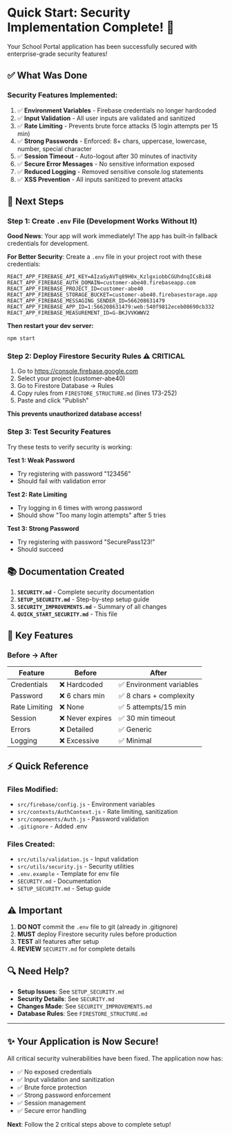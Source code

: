 # Quick Start: Security Implementation Complete! 🎉

Your School Portal application has been successfully secured with enterprise-grade security features!

## ✅ What Was Done

### Security Features Implemented:
1. ✅ **Environment Variables** - Firebase credentials no longer hardcoded
2. ✅ **Input Validation** - All user inputs are validated and sanitized
3. ✅ **Rate Limiting** - Prevents brute force attacks (5 login attempts per 15 min)
4. ✅ **Strong Passwords** - Enforced: 8+ chars, uppercase, lowercase, number, special character
5. ✅ **Session Timeout** - Auto-logout after 30 minutes of inactivity
6. ✅ **Secure Error Messages** - No sensitive information exposed
7. ✅ **Reduced Logging** - Removed sensitive console.log statements
8. ✅ **XSS Prevention** - All inputs sanitized to prevent attacks

## 🚀 Next Steps

### Step 1: Create `.env` File (Development Works Without It)

**Good News**: Your app will work immediately! The app has built-in fallback credentials for development.

**For Better Security**: Create a `.env` file in your project root with these credentials:

```env
REACT_APP_FIREBASE_API_KEY=AIzaSyAVTq89H0x_KzlgxiobbCGUhdnqICsBi48
REACT_APP_FIREBASE_AUTH_DOMAIN=customer-abe40.firebaseapp.com
REACT_APP_FIREBASE_PROJECT_ID=customer-abe40
REACT_APP_FIREBASE_STORAGE_BUCKET=customer-abe40.firebasestorage.app
REACT_APP_FIREBASE_MESSAGING_SENDER_ID=566208631479
REACT_APP_FIREBASE_APP_ID=1:566208631479:web:540f9812eceb08690cb332
REACT_APP_FIREBASE_MEASUREMENT_ID=G-BKJVVKWWV2
```

**Then restart your dev server:**
```bash
npm start
```

### Step 2: Deploy Firestore Security Rules ⚠️ CRITICAL

1. Go to https://console.firebase.google.com
2. Select your project (customer-abe40)
3. Go to Firestore Database → Rules
4. Copy rules from `FIRESTORE_STRUCTURE.md` (lines 173-252)
5. Paste and click "Publish"

**This prevents unauthorized database access!**

### Step 3: Test Security Features

Try these tests to verify security is working:

**Test 1: Weak Password**
- Try registering with password "123456"
- Should fail with validation error

**Test 2: Rate Limiting**
- Try logging in 6 times with wrong password
- Should show "Too many login attempts" after 5 tries

**Test 3: Strong Password**
- Try registering with password "SecurePass123!"
- Should succeed

## 📚 Documentation Created

1. **`SECURITY.md`** - Complete security documentation
2. **`SETUP_SECURITY.md`** - Step-by-step setup guide  
3. **`SECURITY_IMPROVEMENTS.md`** - Summary of all changes
4. **`QUICK_START_SECURITY.md`** - This file

## 🎯 Key Features

### Before → After

| Feature | Before | After |
|---------|--------|-------|
| Credentials | ❌ Hardcoded | ✅ Environment variables |
| Password | ❌ 6 chars min | ✅ 8 chars + complexity |
| Rate Limiting | ❌ None | ✅ 5 attempts/15 min |
| Session | ❌ Never expires | ✅ 30 min timeout |
| Errors | ❌ Detailed | ✅ Generic |
| Logging | ❌ Excessive | ✅ Minimal |

## ⚡ Quick Reference

### Files Modified:
- `src/firebase/config.js` - Environment variables
- `src/contexts/AuthContext.js` - Rate limiting, sanitization
- `src/components/Auth.js` - Password validation
- `.gitignore` - Added .env

### Files Created:
- `src/utils/validation.js` - Input validation
- `src/utils/security.js` - Security utilities
- `.env.example` - Template for env file
- `SECURITY.md` - Documentation
- `SETUP_SECURITY.md` - Setup guide

## ⚠️ Important

1. **DO NOT** commit the `.env` file to git (already in .gitignore)
2. **MUST** deploy Firestore security rules before production
3. **TEST** all features after setup
4. **REVIEW** `SECURITY.md` for complete details

## 🔍 Need Help?

- **Setup Issues**: See `SETUP_SECURITY.md`
- **Security Details**: See `SECURITY.md`
- **Changes Made**: See `SECURITY_IMPROVEMENTS.md`
- **Database Rules**: See `FIRESTORE_STRUCTURE.md`

---

## ✨ Your Application is Now Secure!

All critical security vulnerabilities have been fixed. The application now has:

- ✅ No exposed credentials
- ✅ Input validation and sanitization
- ✅ Brute force protection
- ✅ Strong password enforcement
- ✅ Session management
- ✅ Secure error handling

**Next**: Follow the 2 critical steps above to complete setup!

